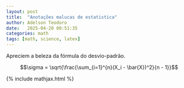 ```yaml
---
layout: post
title:  "Anotações malucas de estatistica"
author: Adelson Teodoro
date:   2025-04-20 00:51:35
categories: math
tags: [math, science, latex]
---
```


<div> </div>

Apreciem a beleza da fórmula do desvio-padrão.

$$\sigma = \sqrt{\frac{\sum_{i=1}^{n}(X_i - \bar{X})^2}{n - 1}}$$


{% include mathjax.html %}